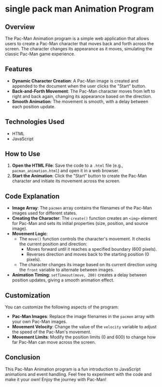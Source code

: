 # single pack man Animation Program

## Overview

The Pac-Man Animation program is a simple web application that allows users to create a Pac-Man character that moves back and forth across the screen. The character changes its appearance as it moves, simulating the classic Pac-Man game experience.

## Features

- **Dynamic Character Creation**: A Pac-Man image is created and appended to the document when the user clicks the "Start" button.
- **Back-and-Forth Movement**: The Pac-Man character moves from left to right and back again, changing its appearance based on the direction.
- **Smooth Animation**: The movement is smooth, with a delay between each position update.

## Technologies Used

- HTML
- JavaScript

## How to Use

1. **Open the HTML File**: Save the code to a `.html` file (e.g., `pacman_animation.html`) and open it in a web browser.
2. **Start the Animation**: Click the "Start" button to create the Pac-Man character and initiate its movement across the screen.

## Code Explanation

- **Image Array**: The `pacmen` array contains the filenames of the Pac-Man images used for different states.
- **Creating the Character**: The `create()` function creates an `<img>` element for Pac-Man and sets its initial properties (size, position, and source image).
- **Movement Logic**:
  - The `move()` function controls the character's movement. It checks the current position and direction:
    - Moves forward until it reaches a specified boundary (600 pixels).
    - Reverses direction and moves back to the starting position (0 pixels).
  - The character changes its image based on its current direction using the `front` variable to alternate between images.
- **Animation Timing**: `setTimeout(move, 200)` creates a delay between position updates, giving a smooth animation effect.

## Customization

You can customize the following aspects of the program:

- **Pac-Man Images**: Replace the image filenames in the `pacmen` array with your own Pac-Man images.
- **Movement Velocity**: Change the value of the `velocity` variable to adjust the speed of the Pac-Man's movement.
- **Movement Limits**: Modify the position limits (0 and 600) to change how far Pac-Man can move across the screen.

## Conclusion

This Pac-Man Animation program is a fun introduction to JavaScript animations and event handling. Feel free to experiment with the code and make it your own! Enjoy the journey with Pac-Man!
